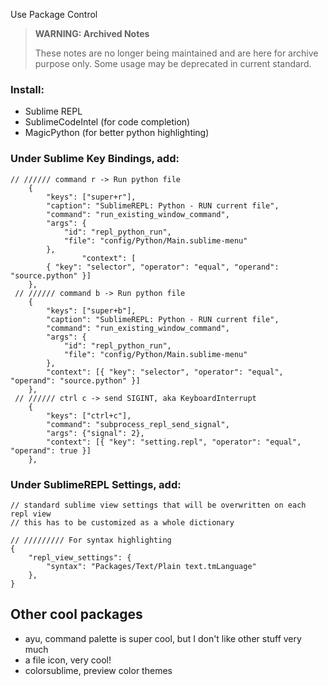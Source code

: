 Use Package Control

> **WARNING: Archived Notes**
>
> These notes are no longer being maintained and are here for archive purpose only. Some usage may be deprecated in current standard.

### Install: 

* Sublime REPL 
* SublimeCodeIntel (for code completion)
* MagicPython (for better python highlighting)

### Under Sublime Key Bindings, add:
```
// ////// command r -> Run python file
    {
        "keys": ["super+r"],
        "caption": "SublimeREPL: Python - RUN current file",
        "command": "run_existing_window_command",
        "args": {
            "id": "repl_python_run",
            "file": "config/Python/Main.sublime-menu"
        },
                "context": [
        { "key": "selector", "operator": "equal", "operand": "source.python" }]
    },
 // ////// command b -> Run python file
    {
        "keys": ["super+b"],
        "caption": "SublimeREPL: Python - RUN current file",
        "command": "run_existing_window_command",
        "args": {
            "id": "repl_python_run",
            "file": "config/Python/Main.sublime-menu" 
        },
        "context": [{ "key": "selector", "operator": "equal", "operand": "source.python" }]
    },
 // ////// ctrl c -> send SIGINT, aka KeyboardInterrupt
    {
        "keys": ["ctrl+c"], 
        "command": "subprocess_repl_send_signal", 
        "args": {"signal": 2},
        "context": [{ "key": "setting.repl", "operator": "equal", "operand": true }]
    },
```

### Under SublimeREPL Settings, add:
```
// standard sublime view settings that will be overwritten on each repl view
// this has to be customized as a whole dictionary

// ///////// For syntax highlighting
{
    "repl_view_settings": {
        "syntax": "Packages/Text/Plain text.tmLanguage"
    },
}
```

## Other cool packages

* ayu, command palette is super cool, but I don't like other stuff very much
* a file icon, very cool!
* colorsublime, preview color themes
